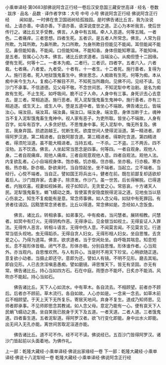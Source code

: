 小乘单译经·第0683部佛说阿含正行经一卷后汉安息国三藏安世高译
· 经名 · 卷数 · 跋序
· 品名 · 品数 · 译作者字体：大号 中号 小号
佛说阿含正行经
佛说阿含正行经
　　闻如是。一时佛在舍卫国祇树给孤独园。是时佛告诸比丘言。我为汝说经。上语亦善。中语亦善。下语亦善。语深说度世之道。正心为本听我言。使后世传行之。诸比丘叉手受教。佛言。人身中有五贼。牵人入恶道。何等五贼。一者色。二者痛痒。三者思想。四者生死。五者识。是五者人所常念。佛言。人常为目所欺。为耳所欺。为鼻所欺。为口所欺。为身所欺目但能见不能闻。耳但能闻不能见。鼻但能知香。不能闻。口但能知味。不能知香。身体但能知寒温。不能知味。是五者。皆属心心为本。佛言。诸比丘欲求道者。当端汝心。从痴但堕十二因缘。便有生死。何等十二。一者本为痴。二者行。三者识。四者字。五者六入。六者栽。七者痛。八者爱。九者受。十者有。十一者生。十二者死。施行善者。复得为人。施行恶者。死入地狱饿鬼畜生中。佛坐思念。人痴故有生死。何等为痴。本从痴中来今生为人。复痴心不解目不开。不知死当所趣向。见佛不问。见经不读。见沙门不承事。不信道德。见父母不敬。不念世间苦。不知泥犁中考治剧。是名为痴故有生死。不止生死。如呼吸间。脆不过于人命。人身中有三事。身死识去心去意去。是三者。常相追逐。施行恶者。死入泥犁饿鬼畜生鬼神中。施行善者。亦有三相追逐。或生天上。或生人中。堕是五道中者。皆坐心不端故。佛告诸比丘。皆端汝心。端汝目。端汝耳。端汝鼻。端汝口。端汝身。端汝意。身体当断于土。魂神当不复入泥犁饿鬼畜生鬼神中。视人家有恶子。为吏所取。皆坐心不端故。人身有百字。如车有百字。人多贪好怒。不思惟身中事。死入泥犁中。悔无所复及。佛言。我身弃国。损遮迦越王。忧断生死。欲度世间人使得泥洹道。第一精进者。即得阿罗汉道。第二精进者。自致阿那含道。第三精进者。得斯陀含道。第四精进者。得须陀洹道。虽不能大精进者。当持五戒。一不杀。二不盗。三不两舌。四不淫劮。五不饮酒。佛言。人坐起常当思念是四事。何等四。一者自观身。观他人身。二者自观痛痒。观他人痛痒。三者自观意观他人意。四者自观法。观他人法。内复欲乱者。心小自端视身体。饱亦极。饥亦极。住亦极。坐亦极。行亦极。寒亦极。热亦极。卧亦极。卧欲来时。当自惊起坐。坐不端者。当起立。立不端者。当经行。心傥不端者。当自正。譬如国王将兵出斗。健者在前。既在前鄙复却适欲却着后人。沙门既弃家。去妻子。除须发。作沙门。虽一世苦。后长得解脱。已得道者。内独欢喜。视妻如视姊弟。视子如知识。无贪爱之心。常慈哀。十方诸天人民。泥犁饿鬼畜生。蜎飞蠕动之类。皆使富贵安隐度脱得泥洹之道。见地虫当以慈心伤哀之。知生不复痴能有是意。常念师事佛。如人念父母。如狱中有死罪囚。有贤者往请囚。囚黠慧常念贤者恩。比丘以得道。常念佛如是。念经如人念饭食。

　　佛言。诸比丘。转相承事。如弟事兄。中有痴者。当问慧者。展转相教。问慧者。如冥中有灯火。无得阴构作恶。无得诤讼。见金银当如视土。无得妄证人入罪法。无得传人恶言。转相斗语言。无得中伤人意。不闻莫言闻。不见莫言见。行道常当低头视地。虫无得蹈杀。无得自贪人妇女。无得形相人妇女。坐自思惟。去贪爱之心。乃得为道耳。佛言。欲求道者。当于空闲处坐。自呼吸其喘息。知息短长。息不报形体皆极。闭气不息。形体亦极。分别自思惟。形体谁作者。心当观外。亦当观内。自思惟欢然。与人有异心。当是时不用天下珍宝。心稍欲随正道。意复欲小动者。当摄止即还守。意即为还。譬如人有镜。不明不见形。磨去其垢。即自见形。人已去贪淫嗔恚愚痴。譬如磨镜。谛思惟天下。皆无有坚固。亦无有常。佛告诸比丘。持心当如四方石。石在中庭。雨堕亦不能坏。日炙亦不能消。风吹亦不能起。持心当如石。

　　佛告诸比丘。天下人心如流水。中有草木。各自流去。不相顾望。前者亦不顾后。后者亦不顾前。草木流行。各自如故。人心亦如是。一念来一念去。如草木前后不相顾望。于天上天下无所复乐。寄居天地间。弃身不复生。道成乃知师恩。见师者即承事。不见师即思念其教诫。如人念父母。意定乃能有一心。便有哀天下人民蜎飞蠕动之类。坐自笑我已脱身于天下及五道。一者天道。二者人道。三者饿鬼道。四者畜生道。五者泥犁道。得阿罗汉者。欲飞行变化即能。身中出水火即能。出无间入无孔亦能。离世间苦取泥洹道亦能。

　　佛告诸比丘。道不可不作。经不可不读。佛说经已。五百沙门皆得阿罗汉。诸沙门皆起前以头面着地。为佛作礼。

上一部：乾隆大藏经·小乘单译经·佛说出家缘经一卷
下一部：乾隆大藏经·小乘单译经·佛说十八泥犁经一卷
乾隆大藏经·小乘单译经·佛说阿含正行经